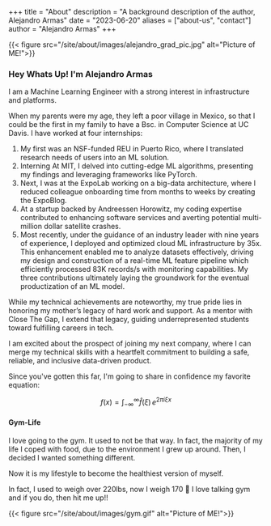 +++
title = "About"
description = "A background description of the author, Alejandro Armas"
date = "2023-06-20"
aliases = ["about-us", "contact"]
author = "Alejandro Armas"
+++


{{< figure src="/site/about/images/alejandro_grad_pic.jpg" alt="Picture of ME!">}}

### Hey Whats Up! I'm Alejandro Armas


I am a Machine Learning Engineer with a strong interest in infrastructure and platforms.

When my parents were my age, they left a poor village in Mexico, so that I could be the first in my family to have a Bsc. in Computer Science at UC Davis. I have worked at four internships:

1. My first was an NSF-funded REU in Puerto Rico, where I translated research needs of users into an ML solution. 
2. Interning At MIT, I delved into cutting-edge ML algorithms, presenting my findings and leveraging frameworks like PyTorch.
3. Next, I was at the ExpoLab working on a big-data architecture, where I reduced colleague onboarding time from months to weeks by creating the ExpoBlog. 
4. At a startup backed by Andreessen Horowitz, my coding expertise contributed to enhancing software services and averting potential multi-million dollar satellite crashes. 
5. Most recently, under the guidance of an industry leader with nine years of experience, I deployed and optimized cloud ML infrastructure by 35x. This enhancement enabled me to analyze datasets effectively, driving my design and construction of a real-time ML feature pipeline which efficiently processed 83K records/s with monitoring capabilities. My three contributions ultimately laying the groundwork for the eventual productization of an ML model.

While my technical achievements are noteworthy, my true pride lies in honoring my mother’s legacy of hard work and support. As a mentor with Close The Gap, I extend that legacy, guiding underrepresented students toward fulfilling careers in tech.

I am excited about the prospect of joining my next company, where I can merge my technical skills with a heartfelt commitment to building a safe, reliable, and inclusive data-driven product.


Since you've gotten this far, I'm going to share in confidence my favorite equation:

$$
f(x) = \int_{-\infty}^\infty \hat f(\xi)\,e^{2 \pi i \xi x}
$$


#### Gym-Life

I love going to the gym. It used to not be that way. In fact, the majority of my life I coped with food, due to the environment I grew up around. Then, I decided I wanted something different.

Now it is my lifestyle to become the healthiest version of myself. 

In fact, I used to weigh over 220lbs, now I weigh 170 🤩 I love talking gym and if you do, then hit me up!!

{{< figure src="/site/about/images/gym.gif" alt="Picture of ME!">}}


